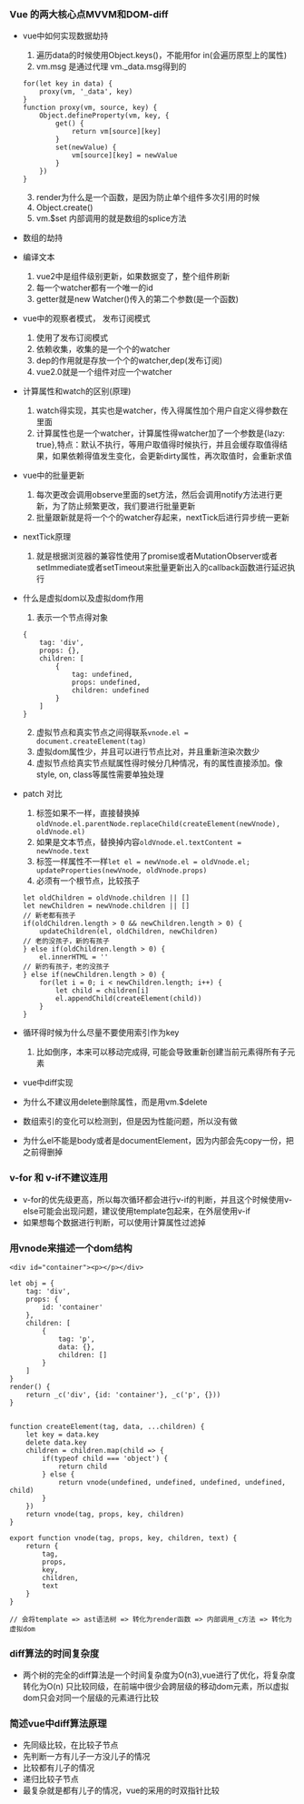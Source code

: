 ### Vue 的两大核心点MVVM和DOM-diff
- vue中如何实现数据劫持
    1. 遍历data的时候使用Object.keys()，不能用for in(会遍历原型上的属性)
    2. vm.msg 是通过代理 vm._data.msg得到的
    ```
    for(let key in data) {
        proxy(vm, '_data', key)
    }
    function proxy(vm, source, key) {
        Object.defineProperty(vm, key, {
            get() {
                return vm[source][key]
            }
            set(newValue) {
                vm[source][key] = newValue
            }
        })
    }
    ```
    3. render为什么是一个函数，是因为防止单个组件多次引用的时候
    4. Object.create()
    5. vm.$set 内部调用的就是数组的splice方法
- 数组的劫持
- 编译文本
    1. vue2中是组件级别更新，如果数据变了，整个组件刷新
    2. 每一个watcher都有一个唯一的id
    3. getter就是new Watcher()传入的第二个参数(是一个函数) 
- vue中的观察者模式， 发布订阅模式
    1. 使用了发布订阅模式
    2. 依赖收集，收集的是一个个的watcher
    3. dep的作用就是存放一个个的watcher,dep(发布订阅)
    4. vue2.0就是一个组件对应一个watcher
- 计算属性和watch的区别(原理)
    1. watch得实现，其实也是watcher，传入得属性加个用户自定义得参数在里面
    2. 计算属性也是一个watcher，计算属性得watcher加了一个参数是{lazy: true},特点：默认不执行，等用户取值得时候执行，并且会缓存取值得结果，如果依赖得值发生变化，会更新dirty属性，再次取值时，会重新求值

- vue中的批量更新
    1. 每次更改会调用observe里面的set方法，然后会调用notify方法进行更新，为了防止频繁更改，我们要进行批量更新
    2. 批量跟新就是将一个个的watcher存起来，nextTick后进行异步统一更新
- nextTick原理
    1. 就是根据浏览器的兼容性使用了promise或者MutationObserver或者setImmediate或者setTimeout来批量更新出入的callback函数进行延迟执行
- 什么是虚拟dom以及虚拟dom作用
    1. 表示一个节点得对象
    ```
    {
        tag: 'div',
        props: {},
        children: [
            {
                tag: undefined,
                props: undefined,
                children: undefined
            }
        ]
    }
    ```
    2. 虚拟节点和真实节点之间得联系`vnode.el = document.createElement(tag)`
    3. 虚拟dom属性少，并且可以进行节点比对，并且重新渲染次数少
    4. 虚拟节点给真实节点赋属性得时候分几种情况，有的属性直接添加。像style, on, class等属性需要单独处理
- patch 对比
    1. 标签如果不一样，直接替换掉`oldVnode.el.parentNode.replaceChild(createElement(newVnode), oldVnode.el)`
    2. 如果是文本节点，替换掉内容`oldVnode.el.textContent = newVnode.text`
    3. 标签一样属性不一样`let el = newVnode.el = oldVnode.el; updateProperties(newVnode, oldVnode.props)`
    4. 必须有一个根节点，比较孩子
    ```
    let oldChildren = oldVnode.children || []
    let newChildren = newVnode.children || []
    // 新老都有孩子
    if(oldChildren.length > 0 && newChildren.length > 0) {
        updateChildren(el, oldChildren, newChildren)
    // 老的没孩子，新的有孩子
    } else if(oldChildren.length > 0) { 
        el.innerHTML = ''
    // 新的有孩子，老的没孩子
    } else if(newChildren.length > 0) {
        for(let i = 0; i < newChildren.length; i++) {
            let child = children[i]
            el.appendChild(createElement(child))
        }
    }

    ```
- 循环得时候为什么尽量不要使用索引作为key
    1. 比如倒序，本来可以移动完成得, 可能会导致重新创建当前元素得所有子元素  
- vue中diff实现
- 为什么不建议用delete删除属性，而是用vm.$delete
- 数组索引的变化可以检测到，但是因为性能问题，所以没有做
- 为什么el不能是body或者是documentElement，因为内部会先copy一份，把之前得删掉

### v-for 和 v-if不建议连用
- v-for的优先级更高，所以每次循环都会进行v-if的判断，并且这个时候使用v-else可能会出现问题，建议使用template包起来，在外层使用v-if
- 如果想每个数据进行判断，可以使用计算属性过滤掉
### 用vnode来描述一个dom结构
```
<div id="container"><p></p></div>

let obj = {
    tag: 'div',
    props: {
        id: 'container'
    },
    children: [
        {
            tag: 'p',
            data: {},
            children: []
        }
    ]
}
render() {
    return _c('div', {id: 'container'}, _c('p', {}))
}


function createElement(tag, data, ...children) {
    let key = data.key
    delete data.key
    children = children.map(child => {
        if(typeof child === 'object') {
            return child
        } else {
            return vnode(undefined, undefined, undefined, undefined, child)
        }
    })
    return vnode(tag, props, key, children)
}

export function vnode(tag, props, key, children, text) {
    return {
        tag,
        props,
        key,
        children,
        text
    }
}

// 会将template => ast语法树 => 转化为render函数 => 内部调用_c方法 => 转化为虚拟dom
```

### diff算法的时间复杂度
- 两个树的完全的diff算法是一个时间复杂度为O(n3),vue进行了优化，将复杂度转化为O(n) 只比较同级，在前端中很少会跨层级的移动dom元素，所以虚拟dom只会对同一个层级的元素进行比较

### 简述vue中diff算法原理
- 先同级比较，在比较子节点
- 先判断一方有儿子一方没儿子的情况
- 比较都有儿子的情况
- 递归比较子节点
- 最复杂就是都有儿子的情况，vue的采用的时双指针比较
